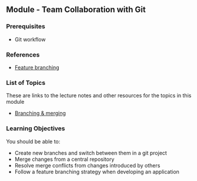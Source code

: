 ## Module - Team Collaboration with Git

### Prerequisites
* Git workflow

### References
* [Feature branching](https://www.atlassian.com/git/tutorials/comparing-workflows/feature-branch-workflow)

### List of Topics
These are links to the lecture notes and other resources for the topics in this module
* [Branching & merging](./branching.md)

### Learning Objectives
You should be able to:
* Create new branches and switch between them in a git project
* Merge changes from a central repository
* Resolve merge conflicts from changes introduced by others
* Follow a feature branching strategy when developing an application
